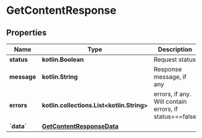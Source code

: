 
# GetContentResponse

## Properties
Name | Type | Description | Notes
------------ | ------------- | ------------- | -------------
**status** | **kotlin.Boolean** | Request status | 
**message** | **kotlin.String** | Response message, if any | 
**errors** | **kotlin.collections.List&lt;kotlin.String&gt;** | errors, if any. Will contain errors, if status&#x3D;&#x3D;&#x3D;false |  [optional]
**&#x60;data&#x60;** | [**GetContentResponseData**](GetContentResponseData.md) |  |  [optional]



